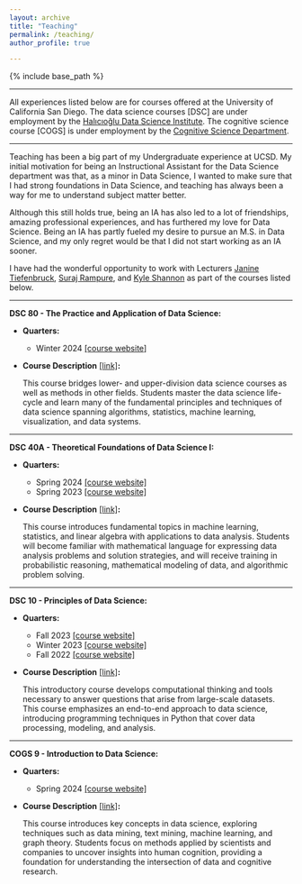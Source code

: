 ```yaml
---
layout: archive
title: "Teaching"
permalink: /teaching/
author_profile: true

---
```


{% include base_path %}

---

All experiences listed below are for courses offered at the University of California San Diego.
The data science courses [DSC] are under employment by the [Halıcıoğlu Data Science Institute](https://datascience.ucsd.edu/).
The cognitive science course [COGS] is under employment by the [Cognitive Science Department](https://cogsci.ucsd.edu/).

---

Teaching has been a big part of my Undergraduate experience at UCSD. My initial motivation for being an Instructional Assistant for the Data Science department was that, as a minor in Data Science, I wanted to make sure that I had strong foundations in Data Science, and teaching has always been a way for me to understand subject matter better.

Although this still holds true, being an IA has also led to a lot of friendships, amazing professional experiences, and has furthered my love for Data Science. Being an IA has partly fueled my desire to pursue an M.S. in Data Science, and my only regret would be that I did not start working as an IA sooner. 

I have had the wonderful opportunity to work with Lecturers [Janine Tiefenbruck](https://datascience.ucsd.edu/people/janine-tiefenbruck/), [Suraj Rampure](https://rampure.org/), and [Kyle Shannon](https://www.kmshannon.com/about/) as part of the courses listed below.

---

**DSC 80 - The Practice and Application of Data Science:**

- **Quarters:**
  -  Winter 2024 [\[course website\]](https://dsc-courses.github.io/dsc80-2024-wi/)
  
- **Course Description** [\[link\]](https://catalog.ucsd.edu/courses/DSC.html#dsc80)**:**

  This course bridges lower- and upper-division data science courses as well as methods 
  in other fields. Students master the data science life-cycle and learn many of
  the fundamental principles and techniques of data science spanning algorithms, statistics,
  machine learning, visualization, and data systems.
  
---

**DSC 40A - Theoretical Foundations of Data Science I:**

- **Quarters:**
  -  Spring 2024 [\[course website\]](https://dsc-courses.github.io/dsc40a-2024-sp/)
  -  Spring 2023 [\[course website\]](https://dsc-courses.github.io/dsc40a-2023-sp/)
  
- **Course Description** [\[link\]](https://catalog.ucsd.edu/courses/DSC.html#dsc40a)**:**
  
  This course introduces fundamental topics in machine learning, statistics, and 
  linear algebra with applications to data analysis. Students will become familiar with
  mathematical language for expressing data analysis problems and solution strategies,
  and will receive training in probabilistic reasoning, mathematical modeling of data,
  and algorithmic problem solving. 
 
---

**DSC 10 - Principles of Data Science:**

- **Quarters:**
  -  Fall 2023 [\[course website\]](https://dsc-courses.github.io/dsc10-2023-fa/)
  -  Winter 2023 [\[course website\]](https://dsc-courses.github.io/dsc10-2023-wi/)
  -  Fall 2022 [\[course website\]](https://dsc-courses.github.io/dsc10-2022-fa/)
  
- **Course Description** [\[link\]](https://catalog.ucsd.edu/courses/DSC.html#dsc10)**:**

  This introductory course develops computational thinking and tools necessary 
  to answer questions that arise from large-scale datasets. This course emphasizes an
  end-to-end approach to data science, introducing programming techniques in Python that
  cover data processing, modeling, and analysis.
  
---

**COGS 9 - Introduction to Data Science:**

- **Quarters:**
  -  Spring 2024 [\[course website\]](https://kshannon-ucsd.github.io/cogs9/)

- **Course Description** [\[link\]](https://catalog.ucsd.edu/courses/COGS.html#cogs9)**:**

  This course introduces key concepts in data science, exploring techniques such 
  as data mining, text mining, machine learning, and graph theory. Students focus 
  on methods applied by scientists and companies to uncover insights into human cognition, 
  providing a foundation for understanding the intersection of data and cognitive research.



